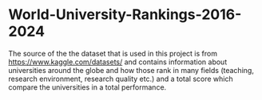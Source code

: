 # World-University-Rankings-2016-2024

The source of the the dataset that is used in this project is from https://www.kaggle.com/datasets/ and contains information about universities around the globe and how those rank in many fields (teaching, research environment, research quality etc.) and a total score which compare the universities in a total performance. 
